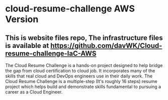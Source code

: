 # cloud-resume-challenge AWS Version

## This is website files repo, The infrastructure files is available at https://github.com/davWK/Cloud-resume-challenge-IaC-AWS

The Cloud Resume Challenge is a hands-on project designed to help bridge the gap from cloud certification to cloud job. It incorporates many of the skills that real cloud and DevOps engineers use in their daily work. The Cloud Resume Challenge is a multiple-step (It's roughly 16 steps) resume project which helps build and demonstrate skills fundamental to pursuing a career as a Cloud Engineer.
